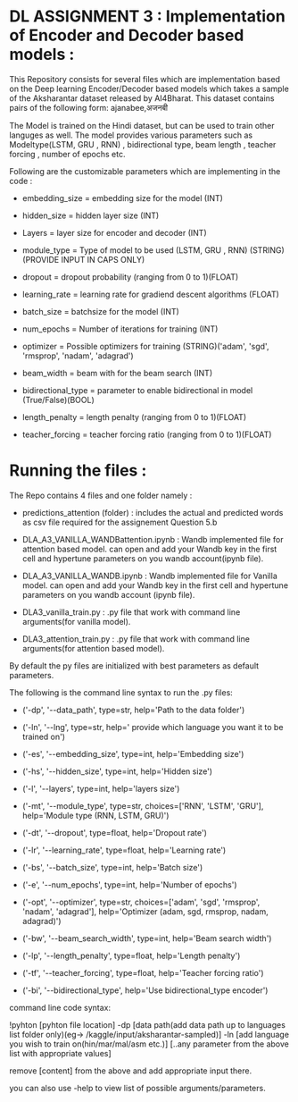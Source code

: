 # DL ASSIGNMENT 3 : Implementation of Encoder and Decoder based models :
This Repository consists for several files which are implementation based on the Deep learning Encoder/Decoder based models which takes a sample of the Aksharantar dataset released by AI4Bharat. This dataset contains pairs of the following form: ajanabee,अजनबी

The Model is trained on the Hindi dataset, but can be used to train other languges as well. The model provides various parameters such as Modeltype(LSTM, GRU , RNN) , bidirectional type, beam length , teacher forcing , number of epochs etc.

Following are the customizable parameters which are implementing in the code :

- embedding_size = embedding size for the model (INT)

- hidden_size = hidden layer size (INT)

- Layers = layer size for encoder and decoder (INT)

- module_type = Type of model to be used (LSTM, GRU , RNN) (STRING)(PROVIDE INPUT IN CAPS ONLY)

- dropout = dropout probability (ranging from 0 to 1)(FLOAT)

- learning_rate = learning rate for gradiend descent algorithms (FLOAT)

- batch_size = batchsize for the model (INT)

- num_epochs = Number of iterations for training (INT)

- optimizer = Possible optimizers for training (STRING)('adam', 'sgd', 'rmsprop', 'nadam', 'adagrad')

- beam_width = beam with for the beam search (INT)

- bidirectional_type = parameter to enable bidirectional in model (True/False)(BOOL)

- length_penalty = length penalty (ranging from 0 to 1)(FLOAT)

- teacher_forcing = teacher forcing ratio (ranging from 0 to 1)(FLOAT)


# Running the files :

The Repo contains 4 files and one folder namely :

- predictions_attention (folder) : includes the actual and predicted words as csv file required for the assignement Question 5.b

- DLA_A3_VANILLA_WANDBattention.ipynb : Wandb implemented file for attention based model. can open and add your Wandb key in the first cell and hypertune parameters on you wandb account(ipynb file).

- DLA_A3_VANILLA_WANDB.ipynb : Wandb implemented file for Vanilla model. can open and add your Wandb key in the first cell and hypertune parameters on you wandb account (ipynb file).

- DLA3_vanilla_train.py : .py file that work with command line arguments(for vanilla model).

- DLA3_attention_train.py : .py file that work with command line arguments(for attention based model).

By default the py files are initialized with best parameters as default parameters.

The following is the command line syntax to run the .py files:


- ('-dp', '--data_path', type=str, help='Path to the data folder')

- ('-ln', '--lng', type=str, help=' provide which language you want it to be trained on')

- ('-es', '--embedding_size', type=int, help='Embedding size')

- ('-hs', '--hidden_size', type=int, help='Hidden size')

- ('-l', '--layers', type=int,  help='layers size')

- ('-mt', '--module_type', type=str,  choices=['RNN', 'LSTM', 'GRU'], help='Module type (RNN, LSTM, GRU)')

- ('-dt', '--dropout', type=float,  help='Dropout rate')

- ('-lr', '--learning_rate', type=float,  help='Learning rate')

- ('-bs', '--batch_size', type=int, help='Batch size')

- ('-e', '--num_epochs', type=int,  help='Number of epochs')

- ('-opt', '--optimizer', type=str,  choices=['adam', 'sgd', 'rmsprop', 'nadam', 'adagrad'], help='Optimizer (adam, sgd, rmsprop, nadam, adagrad)')

- ('-bw', '--beam_search_width', type=int,  help='Beam search width')

- ('-lp', '--length_penalty', type=float,  help='Length penalty')

- ('-tf', '--teacher_forcing', type=float, help='Teacher forcing ratio')

- ('-bi', '--bidirectional_type', help='Use bidirectional_type encoder')

command line code syntax:

!pyhton [pyhton file location] -dp [data path(add data path up to languages list folder only)(eg-> /kaggle/input/aksharantar-sampled)] -ln [add language you wish to train on(hin/mar/mal/asm etc.)] [..any parameter from the above list with appropriate values]

remove [content] from the above and add appropriate input there.

you can also use -help to view list of possible arguments/parameters.
